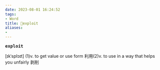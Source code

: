 ```yaml
---
date: 2023-08-01 16:24:52
tags: 
- Word
title: 📖exploit
aliases: 
- 
---
```


<pre><strong>exploit</strong></pre>

[ɪkˈsplɔɪt]
(1)v. to get value or use form 利⽤(2)v. to use in a way that helps you unfairly 剥削
